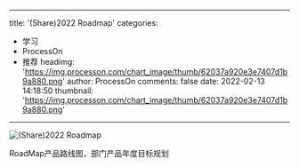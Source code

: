 
---
title: '(Share)2022 Roadmap'
categories: 
 - 学习
 - ProcessOn
 - 推荐
headimg: 'https://img.processon.com/chart_image/thumb/62037a920e3e7407d1b9a880.png'
author: ProcessOn
comments: false
date: 2022-02-13 14:18:50
thumbnail: 'https://img.processon.com/chart_image/thumb/62037a920e3e7407d1b9a880.png'
---

<div>   
<img class="thumb" alt="(Share)2022 Roadmap" src="https://img.processon.com/chart_image/thumb/62037a920e3e7407d1b9a880.png" referrerpolicy="no-referrer">
<p>RoadMap产品路线图，部门产品年度目标规划</p>  
</div>
            